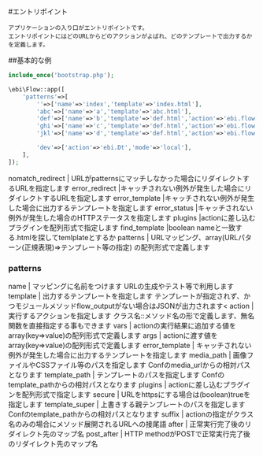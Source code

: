 #エントリポイント

```
アプリケーションの入り口がエントリポイントです。
エントリポイントにはどのURLからどのアクションがよばれ、どのテンプレートで出力するかを定義します。
```


##基本的な例
```php
include_once('bootstrap.php');

\ebi\Flow::app([
	'patterns'=>[
		''=>['name'=>'index','template'=>'index.html'],
		'abc'=>['name'=>'a','template'=>'abc.html'],
		'def'=>['name'=>'b','template'=>'def.html','action'=>'ebi.flow.Request::noop'],
		'ghi'=>['name'=>'c','template'=>'def.html','action'=>'ebi.flow.Request::noop','after'=>'b'],
		'jkl'=>['name'=>'d','template'=>'def.html','action'=>'ebi.flow.Request::noop','post_after'=>'b'],

		'dev'=>['action'=>'ebi.Dt','mode'=>'local'],
	],
]);
```


nomatch_redirect	| URLがpatternsにマッチしなかった場合にリダイレクトするURLを指定します
error_redirect		|キャッチされない例外が発生した場合にリダイレクトするURLを指定します
error_template		|キャッチされない例外が発生した場合に出力するテンプレートを指定します
error_status		|キャッチされない例外が発生した場合のHTTPステータスを指定します
plugins				|actionに差し込むプラグインを配列形式で指定します
find_template		|boolean nameと一致する.htmlを探してtemlplateとするか
patterns			| URLマッピング、array(URLパターン(正規表現)=>テンプレート等の指定) の配列形式で定義します


### patterns

name				| マッピングに名前をつけます URLの生成やテスト等で利用します
template			| 出力するテンプレートを指定します テンプレートが指定されず、かつモジュールメソッドflow_outputがない場合はJSONが出力されます<
action				| 実行するアクションを指定します クラス名::メソッド名の形で定義します、無名関数を直接指定する事もできます
vars				| actionの実行結果に追加する値をarray(key=>value)の配列形式で定義します
args				| actionに渡す値をarray(key=>value)の配列形式で定義します
error_template		| キャッチされない例外が発生した場合に出力するテンプレートを指定します
media_path			| 画像ファイルやCSSファイル等のパスを指定します Confのmedia_urlからの相対パスとなります
template_path		| テンプレートのパスを指定します Confのtemplate_pathからの相対パスとなります
plugins				| actionに差し込むプラグインを配列形式で指定します
secure				| URLをhttpsにする場合は(boolean)trueを指定します
template_super		| 上書きする親テンプレートのパスを指定します　Confのtemplate_pathからの相対パスとなります
suffix				| actionの指定がクラス名のみの場合にメソッド展開されるURLへの接尾語
after				| 正常実行完了後のリダイレクト先のマップ名
post_after			| HTTP methodがPOSTで正常実行完了後のリダイレクト先のマップ名



